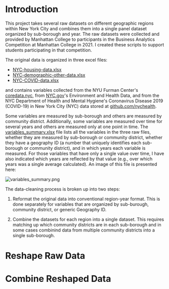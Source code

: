 # Introduction
This project takes several raw datasets on different geographic regions within New York City and combines them into a single panel dataset organized by sub-borough and year. The raw datasets were collected and provided by Manhattan College to participants in the Business Analytics Competition at Manhattan College in 2021. I created these scripts to support students participating in that competition.

The original data is organized in three excel files: 

- [NYC-housing-data.xlsx](https://github.com/milleroztn/BACatMC/blob/main/rawdata/NYC-housing-data.xlsx)
- [NYC-demographic-other-data.xlsx](https://github.com/milleroztn/BACatMC/blob/main/rawdata/NYC-demographic-other-data.xlsx)
- [NYC-COVID-data.xlsx](https://github.com/milleroztn/BACatMC/blob/main/rawdata/NYC-COVID-data.xlsx)

and contains variables collected from the NYU Furman Center's [coredata.nyc](https://coredata.nyc/), from [NYC.gov](https://a816-dohbesp.nyc.gov/IndicatorPublic/beta/)'s Environment and Health Data, and from the NYC Department of Health and Mental Hygiene's Coronavirus Disease 2019 (COVID-19) in New York City (NYC) data stored at [github.com/nychealth](https://github.com/nychealth).

Some variables are measured by sub-borough and others are measured by community district. Additionally, some variables are measured over time for several years and others are measured only at one point in time. The [variables_summary.xlsx](https://github.com/milleroztn/BACatMC/blob/main/rawdata/variables_summary.xlsx) file lists all the variables in the three raw files, whether they are measured by sub-borough or community district, whether they have a geography ID (a number that uniquely identifies each sub-borough or community district), and in which years each variable is measured. For those variables that have only a single value over time, I have also indicated which years are reflected by that value (e.g., over which years was a single average calculated). An image of this file is presented here:

![variables_summary.png](/BACatMC/rawdata/variables_summary.png)

The data-cleaning process is broken up into two steps:

1. Reformat the original data into conventional region-year format. This is done separately for variables that are organized by sub-burough, community district, or generic Geography ID.

2. Combine the datasets for each region into a single dataset. This requires matching up which community districts are in each sub-borough and in some cases combinind data from multiple community districts into a single sub-borough.

# Reshape Raw Data
# Combine Reshaped Data


```python

```
